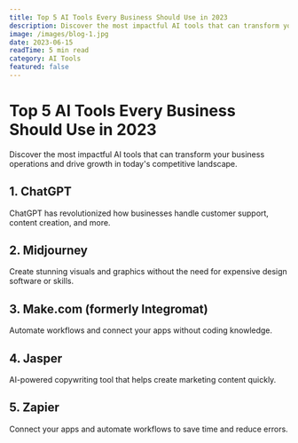 ```yaml
---
title: Top 5 AI Tools Every Business Should Use in 2023
description: Discover the most impactful AI tools that can transform your business operations and drive growth in today's competitive landscape.
image: /images/blog-1.jpg
date: 2023-06-15
readTime: 5 min read
category: AI Tools
featured: false
---
```


# Top 5 AI Tools Every Business Should Use in 2023

Discover the most impactful AI tools that can transform your business operations and drive growth in today's competitive landscape.

## 1. ChatGPT

ChatGPT has revolutionized how businesses handle customer support, content creation, and more.

## 2. Midjourney

Create stunning visuals and graphics without the need for expensive design software or skills.

## 3. Make.com (formerly Integromat)

Automate workflows and connect your apps without coding knowledge.

## 4. Jasper

AI-powered copywriting tool that helps create marketing content quickly.

## 5. Zapier

Connect your apps and automate workflows to save time and reduce errors.